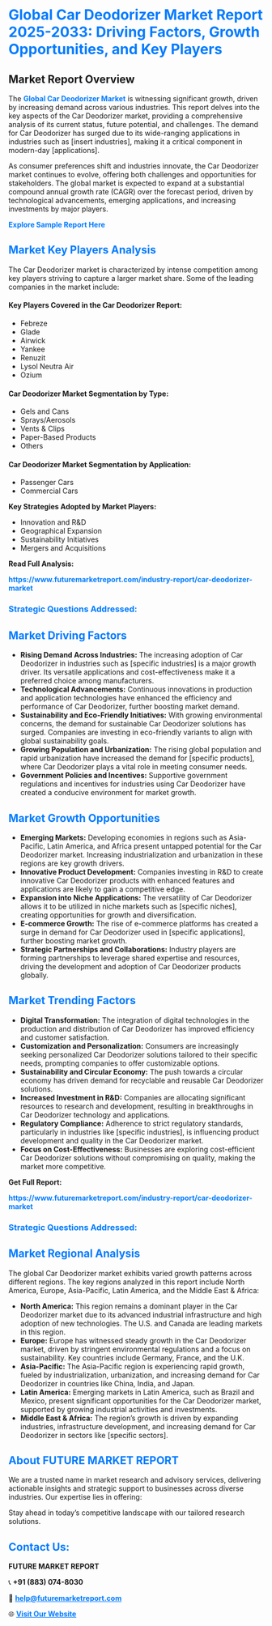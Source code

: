<h1 style="color: #007BFF;">Global Car Deodorizer Market Report 2025-2033: Driving Factors, Growth Opportunities, and Key Players</h1>

<section id="overview">
<h2>Market Report Overview</h2>
<p>The <a href="https://www.futuremarketreport.com/industry-report/car-deodorizer-market" style="color: #007BFF; text-decoration: none;"><strong>Global Car Deodorizer Market</strong></a> is witnessing significant growth, driven by increasing demand across various industries. This report delves into the key aspects of the Car Deodorizer market, providing a comprehensive analysis of its current status, future potential, and challenges. The demand for Car Deodorizer has surged due to its wide-ranging applications in industries such as [insert industries], making it a critical component in modern-day [applications].</p>
<p>As consumer preferences shift and industries innovate, the Car Deodorizer market continues to evolve, offering both challenges and opportunities for stakeholders. The global market is expected to expand at a substantial compound annual growth rate (CAGR) over the forecast period, driven by technological advancements, emerging applications, and increasing investments by major players.</p>
</section>

<section id="overview">
<p><a href="https://www.futuremarketreport.com/request-sample/reportId=92265" style="color: #007BFF; text-decoration: none;"><strong>Explore Sample Report Here</strong></a></p>
</section>

<section id="key-players">
<h2 style="color: #007BFF;">Market Key Players Analysis</h2>
<p>The Car Deodorizer market is characterized by intense competition among key players striving to capture a larger market share. Some of the leading companies in the market include:</p>
<h4>Key Players Covered in the Car Deodorizer Report:</h4>
<ul><li>Febreze</li><li>Glade</li><li>Airwick</li><li>Yankee</li><li>Renuzit</li><li>Lysol Neutra Air</li><li>Ozium</li></ul>
<h4>Car Deodorizer Market Segmentation by Type:</h4>
<ul><li>Gels and Cans</li><li>Sprays/Aerosols</li><li>Vents &amp; Clips</li><li>Paper-Based Products</li><li>Others</li></ul>

<h4>Car Deodorizer Market Segmentation by Application:</h4>
<ul><li>Passenger Cars</li><li>Commercial Cars</li></ul>
<p><strong>Key Strategies Adopted by Market Players:</strong></p>
<ul>
<li>Innovation and R&D</li>
<li>Geographical Expansion</li>
<li>Sustainability Initiatives</li>
<li>Mergers and Acquisitions</li>
</ul>
</section>

<section>
<p><strong>Read Full Analysis: </strong></p><a href="https://www.futuremarketreport.com/industry-report/car-deodorizer-market" style="color: #007BFF; text-decoration: none;"><strong>https://www.futuremarketreport.com/industry-report/car-deodorizer-market</strong></a>
<h3 style="color: #007BFF;">Strategic Questions Addressed:</h3>
</section>

<section id="driving-factors">
<h2 style="color: #007BFF;">Market Driving Factors</h2>
<ul>
<li><strong>Rising Demand Across Industries:</strong> The increasing adoption of Car Deodorizer in industries such as [specific industries] is a major growth driver. Its versatile applications and cost-effectiveness make it a preferred choice among manufacturers.</li>
<li><strong>Technological Advancements:</strong> Continuous innovations in production and application technologies have enhanced the efficiency and performance of Car Deodorizer, further boosting market demand.</li>
<li><strong>Sustainability and Eco-Friendly Initiatives:</strong> With growing environmental concerns, the demand for sustainable Car Deodorizer solutions has surged. Companies are investing in eco-friendly variants to align with global sustainability goals.</li>
<li><strong>Growing Population and Urbanization:</strong> The rising global population and rapid urbanization have increased the demand for [specific products], where Car Deodorizer plays a vital role in meeting consumer needs.</li>
<li><strong>Government Policies and Incentives:</strong> Supportive government regulations and incentives for industries using Car Deodorizer have created a conducive environment for market growth.</li>
</ul>
</section>

<section id="growth-opportunities">
<h2 style="color: #007BFF;">Market Growth Opportunities</h2>
<ul>
<li><strong>Emerging Markets:</strong> Developing economies in regions such as Asia-Pacific, Latin America, and Africa present untapped potential for the Car Deodorizer market. Increasing industrialization and urbanization in these regions are key growth drivers.</li>
<li><strong>Innovative Product Development:</strong> Companies investing in R&D to create innovative Car Deodorizer products with enhanced features and applications are likely to gain a competitive edge.</li>
<li><strong>Expansion into Niche Applications:</strong> The versatility of Car Deodorizer allows it to be utilized in niche markets such as [specific niches], creating opportunities for growth and diversification.</li>
<li><strong>E-commerce Growth:</strong> The rise of e-commerce platforms has created a surge in demand for Car Deodorizer used in [specific applications], further boosting market growth.</li>
<li><strong>Strategic Partnerships and Collaborations:</strong> Industry players are forming partnerships to leverage shared expertise and resources, driving the development and adoption of Car Deodorizer products globally.</li>
</ul>
</section>

<section id="trending-factors">
<h2 style="color: #007BFF;">Market Trending Factors</h2>
<ul>
<li><strong>Digital Transformation:</strong> The integration of digital technologies in the production and distribution of Car Deodorizer has improved efficiency and customer satisfaction.</li>
<li><strong>Customization and Personalization:</strong> Consumers are increasingly seeking personalized Car Deodorizer solutions tailored to their specific needs, prompting companies to offer customizable options.</li>
<li><strong>Sustainability and Circular Economy:</strong> The push towards a circular economy has driven demand for recyclable and reusable Car Deodorizer solutions.</li>
<li><strong>Increased Investment in R&D:</strong> Companies are allocating significant resources to research and development, resulting in breakthroughs in Car Deodorizer technology and applications.</li>
<li><strong>Regulatory Compliance:</strong> Adherence to strict regulatory standards, particularly in industries like [specific industries], is influencing product development and quality in the Car Deodorizer market.</li>
<li><strong>Focus on Cost-Effectiveness:</strong> Businesses are exploring cost-efficient Car Deodorizer solutions without compromising on quality, making the market more competitive.</li>
</ul>
</section>

<section>
<p><strong>Get Full Report: </strong></p><a href="https://www.futuremarketreport.com/industry-report/car-deodorizer-market" style="color: #007BFF; text-decoration: none;"><strong>https://www.futuremarketreport.com/industry-report/car-deodorizer-market</strong></a>
<h3 style="color: #007BFF;">Strategic Questions Addressed:</h3>
</section>


<section id="regional-analysis">
<h2 style="color: #007BFF;">Market Regional Analysis</h2>
<p>The global Car Deodorizer market exhibits varied growth patterns across different regions. The key regions analyzed in this report include North America, Europe, Asia-Pacific, Latin America, and the Middle East & Africa:</p>
<ul>
<li><strong>North America:</strong> This region remains a dominant player in the Car Deodorizer market due to its advanced industrial infrastructure and high adoption of new technologies. The U.S. and Canada are leading markets in this region.</li>
<li><strong>Europe:</strong> Europe has witnessed steady growth in the Car Deodorizer market, driven by stringent environmental regulations and a focus on sustainability. Key countries include Germany, France, and the U.K.</li>
<li><strong>Asia-Pacific:</strong> The Asia-Pacific region is experiencing rapid growth, fueled by industrialization, urbanization, and increasing demand for Car Deodorizer in countries like China, India, and Japan.</li>
<li><strong>Latin America:</strong> Emerging markets in Latin America, such as Brazil and Mexico, present significant opportunities for the Car Deodorizer market, supported by growing industrial activities and investments.</li>
<li><strong>Middle East & Africa:</strong> The region’s growth is driven by expanding industries, infrastructure development, and increasing demand for Car Deodorizer in sectors like [specific sectors].</li>
</ul>
</section>

<footer>
<h2 style="color: #007BFF;">About FUTURE MARKET REPORT</h2>
<p>We are a trusted name in market research and advisory services, delivering actionable insights and strategic support to businesses across diverse industries. Our expertise lies in offering:</p>

<p>Stay ahead in today’s competitive landscape with our tailored research solutions.</p>

<h2 style="color: #007BFF;">Contact Us:</h2>
<p><strong>FUTURE MARKET REPORT</strong></p>
<p>📞 <strong>+91 (883) 074-8030</strong></p>
<p>📧 <strong><a href="mailto:help@futuremarketreport.com" style="color: #007BFF;">help@futuremarketreport.com</a></strong></p>
<p>🌐 <strong><a href="https://www.futuremarketreport.com/" style="color: #007BFF;">Visit Our Website</a></strong></p>
</footer>